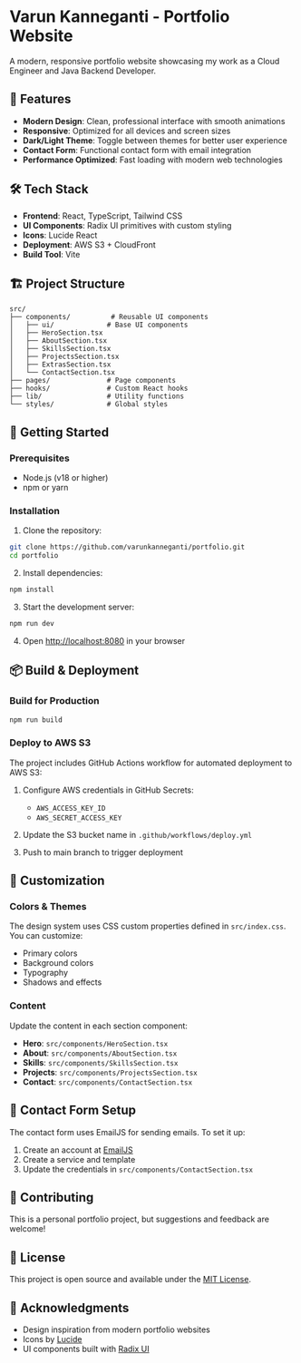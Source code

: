 # Varun Kanneganti - Portfolio Website

A modern, responsive portfolio website showcasing my work as a Cloud Engineer and Java Backend Developer.

## 🚀 Features

- **Modern Design**: Clean, professional interface with smooth animations
- **Responsive**: Optimized for all devices and screen sizes
- **Dark/Light Theme**: Toggle between themes for better user experience
- **Contact Form**: Functional contact form with email integration
- **Performance Optimized**: Fast loading with modern web technologies

## 🛠️ Tech Stack

- **Frontend**: React, TypeScript, Tailwind CSS
- **UI Components**: Radix UI primitives with custom styling
- **Icons**: Lucide React
- **Deployment**: AWS S3 + CloudFront
- **Build Tool**: Vite

## 🏗️ Project Structure

```
src/
├── components/          # Reusable UI components
│   ├── ui/             # Base UI components
│   ├── HeroSection.tsx
│   ├── AboutSection.tsx
│   ├── SkillsSection.tsx
│   ├── ProjectsSection.tsx
│   ├── ExtrasSection.tsx
│   └── ContactSection.tsx
├── pages/              # Page components
├── hooks/              # Custom React hooks
├── lib/                # Utility functions
└── styles/             # Global styles
```

## 🚀 Getting Started

### Prerequisites

- Node.js (v18 or higher)
- npm or yarn

### Installation

1. Clone the repository:
```bash
git clone https://github.com/varunkanneganti/portfolio.git
cd portfolio
```

2. Install dependencies:
```bash
npm install
```

3. Start the development server:
```bash
npm run dev
```

4. Open [http://localhost:8080](http://localhost:8080) in your browser

## 📦 Build & Deployment

### Build for Production

```bash
npm run build
```

### Deploy to AWS S3

The project includes GitHub Actions workflow for automated deployment to AWS S3:

1. Configure AWS credentials in GitHub Secrets:
   - `AWS_ACCESS_KEY_ID`
   - `AWS_SECRET_ACCESS_KEY`

2. Update the S3 bucket name in `.github/workflows/deploy.yml`

3. Push to main branch to trigger deployment

## 🎨 Customization

### Colors & Themes

The design system uses CSS custom properties defined in `src/index.css`. You can customize:

- Primary colors
- Background colors
- Typography
- Shadows and effects

### Content

Update the content in each section component:

- **Hero**: `src/components/HeroSection.tsx`
- **About**: `src/components/AboutSection.tsx`
- **Skills**: `src/components/SkillsSection.tsx`
- **Projects**: `src/components/ProjectsSection.tsx`
- **Contact**: `src/components/ContactSection.tsx`

## 📧 Contact Form Setup

The contact form uses EmailJS for sending emails. To set it up:

1. Create an account at [EmailJS](https://www.emailjs.com/)
2. Create a service and template
3. Update the credentials in `src/components/ContactSection.tsx`

## 🤝 Contributing

This is a personal portfolio project, but suggestions and feedback are welcome!

## 📄 License

This project is open source and available under the [MIT License](LICENSE).

## 🙏 Acknowledgments

- Design inspiration from modern portfolio websites
- Icons by [Lucide](https://lucide.dev/)
- UI components built with [Radix UI](https://www.radix-ui.com/)